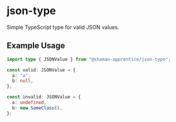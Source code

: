# json-type

Simple TypeScript type for valid JSON values.

## Example Usage

```ts
import type { JSONValue } from "@shaman-apprentice/json-type";

const valid: JSONValue = {
  a: "a",
  b: null,
};

const invalid: JSONValue = {
  a: undefined,
  b: new SomeClass(),
};
```